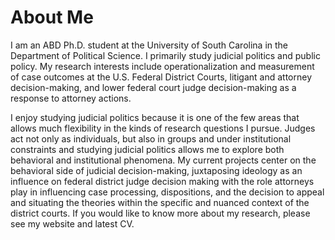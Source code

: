 # About Me

I am an ABD Ph.D. student at the University of South Carolina in the Department of Political Science. I primarily study judicial politics and public policy. My research interests include operationalization and measurement of case outcomes at the U.S. Federal District Courts, litigant and attorney decision-making, and lower federal court judge decision-making as a response to attorney actions.

I enjoy studying judicial politics because it is one of the few areas that allows much flexibility in the kinds of research questions I pursue. Judges act not only as individuals, but also in groups and under institutional constraints and studying judicial politics allows me to explore both behavioral and institutional phenomena. My current projects center on the behavioral side of judicial decision-making, juxtaposing ideology as an influence on federal district judge decision making with the role attorneys play in influencing case processing, dispositions, and the decision to appeal and situating the theories within the specific and nuanced context of the district courts. If you would like to know more about my research, please see my website and latest CV.

